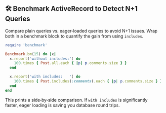 ## 🛠️ Benchmark ActiveRecord to Detect N+1 Queries

Compare plain queries vs. eager‑loaded queries to avoid N+1 issues. Wrap both in a benchmark block to quantify the gain from using `includes`.

```ruby
require 'benchmark'

Benchmark.bm(15) do |x|
  x.report('without includes:') do
    100.times { Post.all.each { |p| p.comments.size } }
  end

  x.report('with includes:   ') do
    100.times { Post.includes(:comments).each { |p| p.comments.size } }
  end
end
```

This prints a side‑by‑side comparison. If `with includes` is significantly faster, eager loading is saving you database round trips.